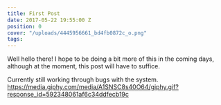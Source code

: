 ```yaml
---
title: First Post
date: 2017-05-22 19:55:00 Z
position: 0
cover: "/uploads/4445956661_bd4fb0872c_o.png"
tags: 
---
```


Well hello there! I hope to be doing a bit more of this in the coming days, although at the moment, this post will have to suffice.

Currently still working through bugs with the system.
https://media.giphy.com/media/A1SNSC8s40O64/giphy.gif?response_id=592348061af6c34ddfecb19c
